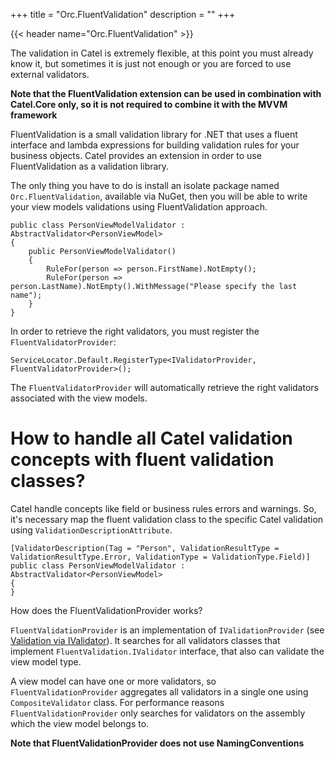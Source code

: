 +++
title = "Orc.FluentValidation" 
description = ""
+++

{{< header name="Orc.FluentValidation" >}}

The validation in Catel is extremely flexible, at this point you must already know it, but sometimes it is just not enough or you are forced to use external validators.

**Note that the FluentValidation extension can be used in combination with Catel.Core only, so it is not required to combine it with the MVVM framework**

FluentValidation is a small validation library for .NET that uses a fluent interface and lambda expressions for building validation rules for your business objects. Catel provides an extension in order to use FluentValidation as a validation library.

The only thing you have to do is install an isolate package named `Orc.FluentValidation`, available via NuGet, then you will be able to write your view models validations using FluentValidation approach.

```
public class PersonViewModelValidator : AbstractValidator<PersonViewModel>
{
	public PersonViewModelValidator()
	{
		RuleFor(person => person.FirstName).NotEmpty();
		RuleFor(person => person.LastName).NotEmpty().WithMessage("Please specify the last name");
	}
}
```

In order to retrieve the right validators, you must register the `FluentValidatorProvider`:

```
ServiceLocator.Default.RegisterType<IValidatorProvider, FluentValidatorProvider>();
```

The `FluentValidatorProvider` will automatically retrieve the right validators associated with the view models.

# How to handle all Catel validation concepts with fluent validation classes?

Catel handle concepts like field or business rules errors and warnings. So, it's necessary map the fluent validation class to the specific Catel validation using `ValidationDescriptionAttribute`.

```
[ValidatorDescription(Tag = "Person", ValidationResultType = ValidationResultType.Error, ValidationType = ValidationType.Field)]
public class PersonViewModelValidator : AbstractValidator<PersonViewModel>
{
}
```

How does the FluentValidationProvider works?

`FluentValidationProvider` is an implementation of `IValidationProvider` (see [Validation via IValidator](https://catelproject.atlassian.net/wiki/display/CTL/Validation+via+IValidator)). It searches for all validators classes that implement `FluentValidation.IValidator` interface, that also can validate the view model type.

A view model can have one or more validators, so `FluentValidationProvider` aggregates all validators in a single one using `CompositeValidator` class. For performance reasons `FluentValidationProvider` only searches for validators on the assembly which the view model belongs to. 

**Note that FluentValidationProvider does not use NamingConventions**

